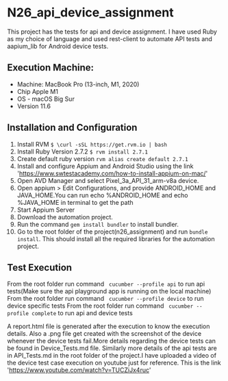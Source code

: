 # N26_api_device_assignment

This project has the tests for api and device assignment. I have used Ruby as my choice of language and used rest-client to automate API tests and aapium_lib for Android device tests.


## Execution Machine:

- Machine: MacBook Pro (13-inch, M1, 2020)
- Chip Apple M1
- OS - macOS Big Sur
- Version 11.6

## Installation and Configuration

1. Install RVM  ```$ \curl -sSL https://get.rvm.io | bash ``` 
2. Install Ruby Version 2.7.2 ```$ rvm install 2.7.1 ```
3. Create default ruby version ```rvm alias create default 2.7.1 ```
4. Install and configure Appium and Android Studio using the link 'https://www.swtestacademy.com/how-to-install-appium-on-mac/'
5. Open AVD Manager and select Pixel_3a_API_31_arm-v8a device.
6. Open appium > Edit Configurations, and provide ANDROID_HOME and JAVA_HOME.You can run echo %ANDROID_HOME and echo %JAVA_HOME in terminal to get the path
7. Start Appium Server
8. Download the automation project.
9. Run the command ```gem install bundler``` to install bundler.
10. Go to the root folder of the project(n26_assignment) and run ```bundle install```. This should install all the required libraries for the automation project.

## Test Execution

From the root folder run command ``` cucumber --profile api``` to run api tests(Make sure the api playground app is running on the local machine)
From the root folder run command ``` cucumber --profile device``` to run device specific tests
From the root folder run command ``` cucumber --profile complete``` to run api and device tests

A report.html file is generated after the execution to know the execution details. Also a .png file get created with the screenshot of the device whenever the device tests fail.More details regarding the device tests can be found in Device_Tests.md file. Similarly more details of the api tests are in API_Tests.md in the root folder of the project.I have uploaded a video of the device test case execution on youtube just for reference. This is the link 'https://www.youtube.com/watch?v=TUCZiJx4ruc'






